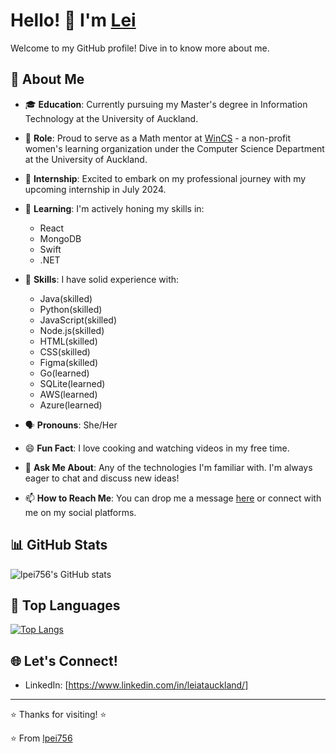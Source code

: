 # Hello! 👋 I'm [Lei](https://github.com/lpei756)

Welcome to my GitHub profile! Dive in to know more about me.

## 🌱 About Me

- 🎓 **Education**: Currently pursuing my Master's degree in Information Technology at the University of Auckland.
- 🌟 **Role**: Proud to serve as a Math mentor at [WinCS](#) - a non-profit women's learning organization under the Computer Science Department at the University of Auckland.
- 📆 **Internship**: Excited to embark on my professional journey with my upcoming internship in July 2024.
- 📘 **Learning**: I'm actively honing my skills in:
  - React
  - MongoDB
  - Swift
  - .NET
  
- 🔧 **Skills**: I have solid experience with:
  - Java(skilled)
  - Python(skilled)
  - JavaScript(skilled)
  - Node.js(skilled)
  - HTML(skilled)
  - CSS(skilled)
  - Figma(skilled)
  - Go(learned)
  - SQLite(learned)
  - AWS(learned)
  - Azure(learned)

- 🗣️ **Pronouns**: She/Her
- 😄 **Fun Fact**: I love cooking and watching videos in my free time.
- 💬 **Ask Me About**: Any of the technologies I'm familiar with. I'm always eager to chat and discuss new ideas!
- 📫 **How to Reach Me**: You can drop me a message [here](https://github.com/lpei756) or connect with me on my social platforms.

## 📊 GitHub Stats

![lpei756's GitHub stats](https://github-readme-stats.vercel.app/api?username=lpei756&show_icons=true&count_private=true&theme=default)

## 🔭 Top Languages

[![Top Langs](https://github-readme-stats.vercel.app/api/top-langs/?username=lpei756&layout=compact)](https://github.com/lpei756/github-readme-stats)

## 🌐 Let's Connect!

- LinkedIn: [https://www.linkedin.com/in/leiatauckland/]


---

⭐️ Thanks for visiting! ⭐️

⭐️ From [lpei756](https://github.com/lpei756)
